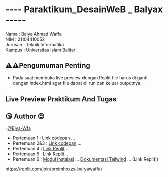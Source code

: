 # ---- Paraktikum_DesainWeB _ Balyax -----
Nama : Balya Ahmad Waffa \
NIM : 21104410052 \
Jurusan : Teknik Informatika \
Kampus : Universitas Islam Balitar


## ⚠⚠Pengumuman Penting
 - Pada saat membuka live preview dengan Replit file harus di ganti dengan index.html agar file dapat di run dan keluar outputnya.

## Live Preview Praktikum And Tugas
## 😘 Author 😍
-[@Blya-Wfa](https://github.com/Balyax)

- Pertemuan 1 : [Link codepan](https://codepen.io/collection/YyYJry) ...
- Pertemuan 2&3 : [Link codepan](https://codepen.io/collection/OLMBQR?cursor=eyJjb2xsZWN0aW9uX2lkIjoiT0xNQlFSIiwiY29sbGVjdGlvbl90b2tlbiI6bnVsbCwibGltaXQiOjQsIm1heF9pdGVtcyI6MTAsIm9mZnNldCI6OCwicGFnZSI6Mywic29ydF9ieSI6InBvc2l0aW9uIiwic29ydF9vcmRlciI6IkFzYyJ9) ...
- Pertemuan 4 : [Link Replit](https://replit.com/@BalyaWaffa/Pertemuan-4)...
- Pertemuan 5 : [Link Replit](https://replit.com/join/djubmecswn-balyawaffa)...
- Pertemuan 6 : [Modul Instalasi](https://github.com/Balyax/Praktikum_DesainWeb/tree/main/Pertemuan%206/Modul/Modul) ... [Dokumentasi Tailwind](https://github.com/Balyax/Praktikum_DesainWeb/tree/main/Pertemuan%206/Dukomentasi) ... (Link Replit)(

https://replit.com/join/brximhoxzs-balyawaffa)
